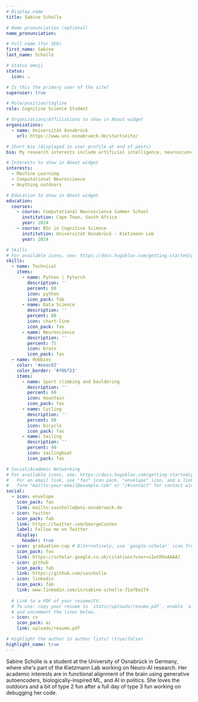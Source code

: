 ```yaml
---
# Display name
title: Sabine Scholle

# Name pronunciation (optional)
name_pronunciation: 

# Full name (for SEO)
first_name: Sabine
last_name: Scholle

# Status emoji
status:
  icon: ☕️

# Is this the primary user of the site?
superuser: true

# Role/position/tagline
role: Cognitive Science Student

# Organizations/Affiliations to show in About widget
organizations:
  - name: Universität Osnabrück
    url: https://www.uni-osnabrueck.de/startseite/

# Short bio (displayed in user profile at end of posts)
bio: My research interests include artificial intelligence, neuroscience and climbing. Send me a message and let's go bouldering!

# Interests to show in About widget
interests:
  - Machine Learning
  - Computational Neuroscience
  - Anything outdoors

# Education to show in About widget
education:
  courses:
    - course: Computational Neuroscience Summer School
      institution: Cape Town, South Africa
      year: 2024
    - course: BSc in Cognitive Science
      institution: Universität Osnabrück - Kietzmann Lab
      year: 2024

# Skills
# For available icons, see: https://docs.hugoblox.com/getting-started/page-builder/#icons
skills:
  - name: Technical
    items:
      - name: Python | Pytorch
        description: ''
        percent: 80
        icon: python
        icon_pack: fab
      - name: Data Science
        description: ''
        percent: 60
        icon: chart-line
        icon_pack: fas
      - name: Neuroscience
        description: ''
        percent: 75
        icon: brain
        icon_pack: fas
  - name: Hobbies
    color: '#eeac02'
    color_border: '#f0bf23'
    items:
      - name: Sport climbing and bouldering
        description: ''
        percent: 60
        icon: mountain
        icon_pack: fas
      - name: Cycling
        description: ''
        percent: 90
        icon: bicycle
        icon_pack: fas
      - name: Sailing
        description: ''
        percent: 40
        icon: sailingboat
        icon_pack: fas

# Social/Academic Networking
# For available icons, see: https://docs.hugoblox.com/getting-started/page-builder/#icons
#   For an email link, use "fas" icon pack, "envelope" icon, and a link in the
#   form "mailto:your-email@example.com" or "/#contact" for contact widget.
social:
  - icon: envelope
    icon_pack: fas
    link: mailto:sascholle@uni-osnabrueck.de
  - icon: twitter
    icon_pack: fab
    link: https://twitter.com/GeorgeCushen
    label: Follow me on Twitter
    display:
      header: true
  - icon: graduation-cap # Alternatively, use `google-scholar` icon from `ai` icon pack
    icon_pack: fas
    link: https://scholar.google.co.uk/citations?user=sIwtMXoAAAAJ
  - icon: github
    icon_pack: fab
    link: https://github.com/sascholle
  - icon: linkedin
    icon_pack: fab
    link: www.linkedin.com/in/sabine-scholle-71a78a174
  
  # Link to a PDF of your resume/CV.
  # To use: copy your resume to `static/uploads/resume.pdf`, enable `ai` icons in `params.yaml`,
  # and uncomment the lines below.
  - icon: cv
    icon_pack: ai
    link: uploads/resume.pdf

# Highlight the author in author lists? (true/false)
highlight_name: true
---
```


Sabine Scholle is a student at the University of Osnabrück in Germany, where she's part of the Kietzmann Lab working on Neuro-AI research. Her academic interests are in functional alignment of the brain using generative autoencoders, biologically-inspired ML, and AI in politics. She loves the outdoors and a bit of type 2 fun after a full day of type 3 fun working on debugging her code. 

